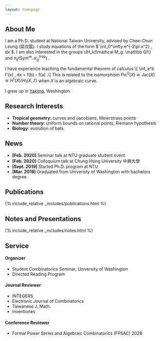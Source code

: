 ```yaml
---
layout: homepage
---
```


## About Me

I am a Ph.D. student at National Taiwan University, advised by Chee-Chun Leung (梁次震).
I study equations of the form $ \int_0^\infty e^{-2\pi x^2} \, dx $.
I am also interested in the  groups \\(H_k(\mathcal M_g, \mathbb Q)\\) and 
$\pi_k(\mathrm{Sym}^\infty \mathcal M^\mathrm{trop}_g)$
.

I have experience teaching the fundamental theorem of calculus
\\[ \int_a^b f'(x) \, dx = f(b) - f(a) .\\]
This is related to the isomorphism
$\mathrm{Pic}^0(X) \cong \mathrm{Jac}(X) \cong H^1(X) / H_1(X, \mathbb Z)$
when $X$ is an algebraic curve.

I grew up in [Yakima](https://en.wikipedia.org/wiki/Yakima,_Washington), Washington.

## Research Interests

- **Tropical geometry:** curves and Jacobians, Weierstrass points
- **Number theory:** uniform bounds on rational points, Riemann hypothesis
- **Biology:** evolution of bats

## News

- **[Feb. 2020]** Seminar talk at NTU graduate student event
- **[Feb. 2020]** Colloquium talk at Chung Hsing University 中興大學
- **[Sept. 2019]** Started Ph.D. program at NTU
- **[Mar. 2019]** Graduated from Univeristy of Washington with bachelors degree.

## Publications

{% include_relative _includes/publications.html %}

## Notes and Presentations

{% include_relative _includes/notes.html %}

## Service

#### Organizer 
- Student Combinatorics Seminar, University of Washington
- Directed Reading Program

#### Journal Reviewer
- INTEGERS
- Electronic Journal of Combinatorics
- Taiwanese J. Math.
- Inventiones

#### Conference Reviewer
- Formal Power Series and Algebraic Combinatorics (FPSAC) 2028

